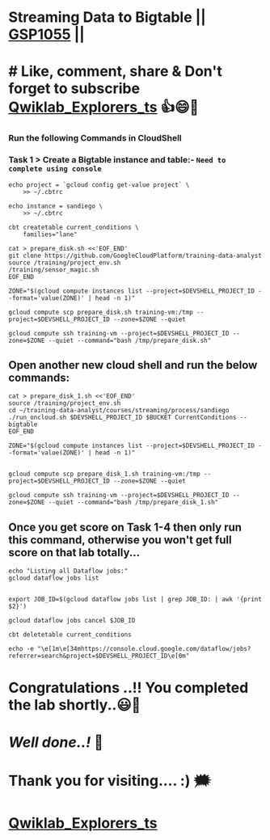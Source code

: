 # Streaming Data to Bigtable || [GSP1055](https://www.cloudskillsboost.google/focuses/92498?&parent=catalog) ||

# # Like, comment, share & Don't forget to subscribe [Qwiklab_Explorers_ts](https://youtube.com/@titashshil?si=RgamNu1dc9jVIbJN) 👍😄🤝

### Run the following Commands in CloudShell

### Task 1 > Create a Bigtable instance and table:- ```Need to complete using console```

```
echo project = `gcloud config get-value project` \
    >> ~/.cbtrc

echo instance = sandiego \
    >> ~/.cbtrc

cbt createtable current_conditions \
    families="lane"

cat > prepare_disk.sh <<'EOF_END'
git clone https://github.com/GoogleCloudPlatform/training-data-analyst
source /training/project_env.sh
/training/sensor_magic.sh
EOF_END

ZONE="$(gcloud compute instances list --project=$DEVSHELL_PROJECT_ID --format='value(ZONE)' | head -n 1)"

gcloud compute scp prepare_disk.sh training-vm:/tmp --project=$DEVSHELL_PROJECT_ID --zone=$ZONE --quiet

gcloud compute ssh training-vm --project=$DEVSHELL_PROJECT_ID --zone=$ZONE --quiet --command="bash /tmp/prepare_disk.sh"
```

## Open another new cloud shell and run the below commands:

```
cat > prepare_disk_1.sh <<'EOF_END'
source /training/project_env.sh
cd ~/training-data-analyst/courses/streaming/process/sandiego
./run_oncloud.sh $DEVSHELL_PROJECT_ID $BUCKET CurrentConditions --bigtable
EOF_END

ZONE="$(gcloud compute instances list --project=$DEVSHELL_PROJECT_ID --format='value(ZONE)' | head -n 1)"


gcloud compute scp prepare_disk_1.sh training-vm:/tmp --project=$DEVSHELL_PROJECT_ID --zone=$ZONE --quiet

gcloud compute ssh training-vm --project=$DEVSHELL_PROJECT_ID --zone=$ZONE --quiet --command="bash /tmp/prepare_disk_1.sh"

```

## Once you get score on Task 1-4 then only run this command, otherwise you won't get full score on that lab totally...

```
echo "Listing all Dataflow jobs:"
gcloud dataflow jobs list


export JOB_ID=$(gcloud dataflow jobs list | grep JOB_ID: | awk '{print $2}')

gcloud dataflow jobs cancel $JOB_ID

cbt deletetable current_conditions

echo -e "\e[1m\e[34mhttps://console.cloud.google.com/dataflow/jobs?referrer=search&project=$DEVSHELL_PROJECT_ID\e[0m"
```

# Congratulations ..!! You completed the lab shortly..😃💯

# *Well done..!* 👏

# Thank you for visiting.... :) 🗯️

# [Qwiklab_Explorers_ts](https://youtube.com/@titashshil?si=RgamNu1dc9jVIbJN)
